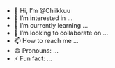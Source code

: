 - 👋 Hi, I’m @Chiikkuu
- 👀 I’m interested in ...
- 🌱 I’m currently learning ...
- 💞️ I’m looking to collaborate on ...
- 📫 How to reach me ...
- 😄 Pronouns: ...
- ⚡ Fun fact: ...

<!---
Chiikkuu/Chiikkuu is a ✨ special ✨ repository because its `README.md` (this file) appears on your GitHub profile.
You can click the Preview link to take a look at your changes.
--->
